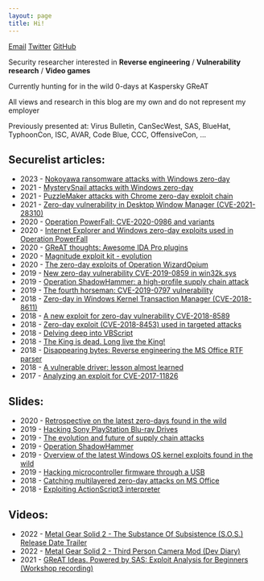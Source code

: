 ```yaml
---
layout: page
title: Hi!
---
```


[Email](mailto:oct0xor@gmail.com) [Twitter](https://twitter.com/oct0xor) [GitHub](https://github.com/oct0xor)

Security researcher interested in **Reverse engineering** / **Vulnerability research** / **Video games**

Currently hunting for in the wild 0-days at Kaspersky GReAT

All views and research in this blog are my own and do not represent my employer

Previously presented at: Virus Bulletin, CanSecWest, SAS, BlueHat, TyphoonCon, ISC, AVAR, Code Blue, CCC, OffensiveCon, ...

## Securelist articles:
- 2023 - [Nokoyawa ransomware attacks with Windows zero-day](https://securelist.com/nokoyawa-ransomware-attacks-with-windows-zero-day/109483/)
- 2021 - [MysterySnail attacks with Windows zero-day](https://securelist.com/mysterysnail-attacks-with-windows-zero-day/104509/)
- 2021 - [PuzzleMaker attacks with Chrome zero-day exploit chain](https://securelist.com/puzzlemaker-chrome-zero-day-exploit-chain/102771/)
- 2021 - [Zero-day vulnerability in Desktop Window Manager (CVE-2021-28310)](https://securelist.com/zero-day-vulnerability-in-desktop-window-manager-cve-2021-28310-used-in-the-wild/101898/)
- 2020 - [Operation PowerFall: CVE-2020-0986 and variants](https://securelist.com/operation-powerfall-cve-2020-0986-and-variants/98329/)
- 2020 - [Internet Explorer and Windows zero-day exploits used in Operation PowerFall](https://securelist.com/ie-and-windows-zero-day-operation-powerfall/97976/)
- 2020 - [GReAT thoughts: Awesome IDA Pro plugins](https://securelist.com/great-ida-pro-plugins/97898/)
- 2020 - [Magnitude exploit kit - evolution](https://securelist.com/magnitude-exploit-kit-evolution/97436/)
- 2020 - [The zero-day exploits of Operation WizardOpium](https://securelist.com/the-zero-day-exploits-of-operation-wizardopium/97086/)
- 2019 - [New zero-day vulnerability CVE-2019-0859 in win32k.sys](https://securelist.com/new-win32k-zero-day-cve-2019-0859/90435/)
- 2019 - [Operation ShadowHammer: a high-profile supply chain attack](https://securelist.com/operation-shadowhammer-a-high-profile-supply-chain-attack/90380/)
- 2019 - [The fourth horseman: CVE-2019-0797 vulnerability](https://securelist.com/cve-2019-0797-zero-day-vulnerability/89885/)
- 2018 - [Zero-day in Windows Kernel Transaction Manager (CVE-2018-8611)](https://securelist.com/zero-day-in-windows-kernel-transaction-manager-cve-2018-8611/89253/)
- 2018 - [A new exploit for zero-day vulnerability CVE-2018-8589](https://securelist.com/a-new-exploit-for-zero-day-vulnerability-cve-2018-8589/88845/)
- 2018 - [Zero-day exploit (CVE-2018-8453) used in targeted attacks](https://securelist.com/cve-2018-8453-used-in-targeted-attacks/88151/)
- 2018 - [Delving deep into VBScript](https://securelist.com/delving-deep-into-vbscript-analysis-of-cve-2018-8174-exploitation/86333/)
- 2018 - [The King is dead. Long live the King!](https://securelist.com/root-cause-analysis-of-cve-2018-8174/85486/)
- 2018 - [Disappearing bytes: Reverse engineering the MS Office RTF parser](https://securelist.com/disappearing-bytes/84017/)
- 2018 - [A vulnerable driver: lesson almost learned](https://securelist.com/elevation-of-privileges-in-namco-driver/83707/)
- 2017 - [Analyzing an exploit for CVE-2017-11826](https://securelist.com/analyzing-an-exploit-for-%d1%81ve-2017-11826/82869/)

## Slides:
- 2020 - [Retrospective on the latest zero-days found in the wild](https://github.com/oct0xor/presentations/blob/master/2020-01-Retrospective%20on%20the%20latest%20zero-days%20found%20in%20the%20wild.pdf)
- 2019 - [Hacking Sony PlayStation Blu-ray Drives](https://github.com/oct0xor/presentations/blob/master/Hacking%20Sony%20PlayStation%20Blu-ray%20Drives.pdf)
- 2019 - [The evolution and future of supply chain attacks](https://github.com/oct0xor/presentations/blob/master/2019-04-The%20evolution%20and%20future%20of%20supply%20chain%20attacks.pdf)
- 2019 - [Operation ShadowHammer](https://github.com/oct0xor/presentations/blob/master/2019-03-Operation%20ShadowHammer.pdf)
- 2019 - [Overview of the latest Windows OS kernel exploits found in the wild](https://github.com/oct0xor/presentations/blob/master/2019-02-Overview%20of%20the%20latest%20Windows%20OS%20kernel%20exploits%20found%20in%20the%20wild.pdf)
- 2019 - [Hacking microcontroller firmware through a USB](https://github.com/oct0xor/presentations/blob/master/2019-01-Hacking%20Microcontroller%20Firmware%20through%20a%20USB.pdf)
- 2018 - [Catching multilayered zero-day attacks on MS Office](https://github.com/oct0xor/presentations/blob/master/2018-02-Catching%20multilayered%20zero-day%20attacks%20on%20MS%20Office.pdf)
- 2018 - [Exploiting ActionScript3 interpreter](https://github.com/oct0xor/presentations/blob/master/2018-01-Exploiting%20ActionScript3%20interpreter.pdf)

## Videos:
- 2022 - [Metal Gear Solid 2 - The Substance Of Subsistence (S.O.S.) Release Date Trailer](https://www.youtube.com/watch?v=pPsGTdWGZLc)
- 2022 - [Metal Gear Solid 2 - Third Person Camera Mod (Dev Diary)](https://www.youtube.com/watch?v=AGGNfOq8u3o)
- 2021 - [GReAT Ideas. Powered by SAS: Exploit Analysis for Beginners (Workshop recording)](https://www.youtube.com/watch?v=m1bwW5_MSY4)
